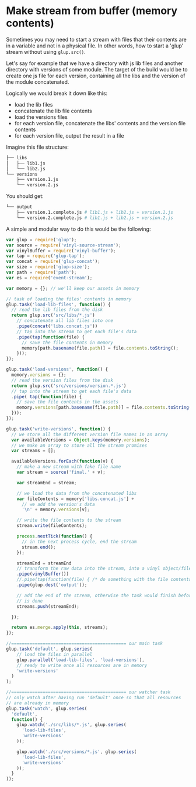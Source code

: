 # Make stream from buffer (memory contents)

Sometimes you may need to start a stream with files that their contents are in a variable and not in a physical file. In other words, how to start a 'glup' stream without using `glup.src()`.

Let's say for example that we have a directory with js lib files and another directory with versions of some module. The target of the build would be to create one js file for each version, containing all the libs and the version of the module concatenated.

Logically we would break it down like this:

* load the lib files
* concatenate the lib file contents
* load the versions files
* for each version file, concatenate the libs' contents and the version file contents
* for each version file, output the result in a file

Imagine this file structure:

```sh
├── libs
│   ├── lib1.js
│   └── lib2.js
└── versions
    ├── version.1.js
    └── version.2.js
```

You should get:

```sh
└── output
    ├── version.1.complete.js # lib1.js + lib2.js + version.1.js
    └── version.2.complete.js # lib1.js + lib2.js + version.2.js
```

A simple and modular way to do this would be the following:

```js
var glup = require('glup');
var source = require('vinyl-source-stream');
var vinylBuffer = require('vinyl-buffer');
var tap = require('glup-tap');
var concat = require('glup-concat');
var size = require('glup-size');
var path = require('path');
var es = require('event-stream');

var memory = {}; // we'll keep our assets in memory

// task of loading the files' contents in memory
glup.task('load-lib-files', function() {
  // read the lib files from the disk
  return glup.src('src/libs/*.js')
    // concatenate all lib files into one
    .pipe(concat('libs.concat.js'))
    // tap into the stream to get each file's data
    .pipe(tap(function(file) {
      // save the file contents in memory
      memory[path.basename(file.path)] = file.contents.toString();
    }));
});

glup.task('load-versions', function() {
  memory.versions = {};
  // read the version files from the disk
  return glup.src('src/versions/version.*.js')
  // tap into the stream to get each file's data
  .pipe( tap(function(file) {
    // save the file contents in the assets
    memory.versions[path.basename(file.path)] = file.contents.toString();
  }));
});

glup.task('write-versions', function() {
  // we store all the different version file names in an array
  var availableVersions = Object.keys(memory.versions);
  // we make an array to store all the stream promises
  var streams = [];

  availableVersions.forEach(function(v) {
    // make a new stream with fake file name
    var stream = source('final.' + v);

    var streamEnd = stream;

    // we load the data from the concatenated libs
    var fileContents = memory['libs.concat.js'] +
      // we add the version's data
      '\n' + memory.versions[v];

    // write the file contents to the stream
    stream.write(fileContents);

    process.nextTick(function() {
      // in the next process cycle, end the stream
      stream.end();
    });

    streamEnd = streamEnd
    // transform the raw data into the stream, into a vinyl object/file
    .pipe(vinylBuffer())
    //.pipe(tap(function(file) { /* do something with the file contents here */ }))
    .pipe(glup.dest('output'));

    // add the end of the stream, otherwise the task would finish before all the processing
    // is done
    streams.push(streamEnd);

  });

  return es.merge.apply(this, streams);
});

//============================================ our main task
glup.task('default', glup.series(
    // load the files in parallel
    glup.parallel('load-lib-files', 'load-versions'),
    // ready to write once all resources are in memory
    'write-versions'
  )
);

//============================================ our watcher task
// only watch after having run 'default' once so that all resources
// are already in memory
glup.task('watch', glup.series(
  'default',
  function() {
    glup.watch('./src/libs/*.js', glup.series(
      'load-lib-files',
      'write-versions'
    ));

    glup.watch('./src/versions/*.js', glup.series(
      'load-lib-files',
      'write-versions'
    ));
  }
));
```
